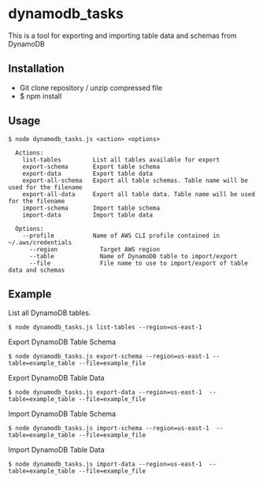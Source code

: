 # dynamodb_tasks
This is a tool for exporting and importing table data and schemas from DynamoDB
## Installation
* Git clone repository / unzip compressed file
* $ npm install 

## Usage
```
$ node dynamodb_tasks.js <action> <options> 

  Actions:
    list-tables         List all tables available for export
    export-schema       Export table schema
    export-data         Export table data
    export-all-schema   Export all table schemas. Table name will be used for the filename
    export-all-data     Export all table data. Table name will be used for the filename
    import-schema       Import table schema
    import-data         Import table data
 
  Options:
    --profile           Name of AWS CLI profile contained in ~/.aws/credentials
      --region            Target AWS region
      --table             Name of DynamoDB table to import/export
      --file              File name to use to import/export of table data and schemas
```


## Example

List all DynamoDB tables.
```
$ node dynamodb_tasks.js list-tables --region=us-east-1
```

Export DynamoDB Table Schema
```
$ node dynamodb_tasks.js export-schema --region=us-east-1 --table=example_table --file=example_file
```

Export DynamoDB Table Data
```
$ node dynamodb_tasks.js export-data --region=us-east-1  --table=example_table --file=example_file
```

Import DynamoDB Table Schema
```
$ node dynamodb_tasks.js import-schema --region=us-east-1  --table=example_table --file=example_file
```

Import DynamoDB Table Data
```
$ node dynamodb_tasks.js import-data --region=us-east-1  --table=example_table --file=example_file
```
